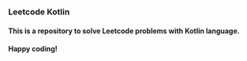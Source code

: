 ### Leetcode Kotlin
#### This is a repository to solve Leetcode problems with Kotlin language.
#### Happy coding!